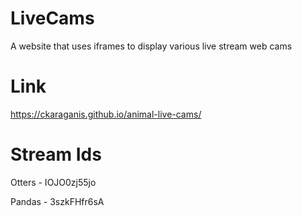 # LiveCams
A website that uses iframes to display various live stream web cams

# Link
https://ckaraganis.github.io/animal-live-cams/

# Stream Ids
Otters - IOJO0zj55jo

Pandas - 3szkFHfr6sA
